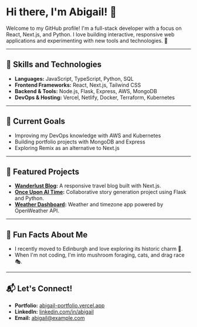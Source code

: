 # Hi there, I'm Abigail! 👋

Welcome to my GitHub profile! I'm a full-stack developer with a focus on React, Next.js, and Python. I love building interactive, responsive web applications and experimenting with new tools and technologies. 🌟

---

## 🚀 Skills and Technologies
- **Languages:** JavaScript, TypeScript, Python, SQL
- **Frontend Frameworks:** React, Next.js, Tailwind CSS
- **Backend & Tools:** Node.js, Flask, Express, AWS, MongoDB
- **DevOps & Hosting:** Vercel, Netlify, Docker, Terraform, Kubernetes

---

## 🌱 Current Goals
- Improving my DevOps knowledge with AWS and Kubernetes
- Building portfolio projects with MongoDB and Express
- Exploring Remix as an alternative to Next.js

---

## 📂 Featured Projects
- **[Wanderlust Blog](https://wanderlust-blog.vercel.app):** A responsive travel blog built with Next.js.
- **[Once Upon AI Time](https://github.com/abigail-code/once-upon-ai-time):** Collaborative story generation project using Flask and Python.
- **[Weather Dashboard](https://github.com/abigail-code/weather-dashboard):** Weather and timezone app powered by OpenWeather API.

---

## 🌟 Fun Facts About Me
- I recently moved to Edinburgh and love exploring its historic charm 🏰.
- When I'm not coding, I'm into mushroom foraging, cats, and drag race 🎭.

---

## 📬 Let's Connect!
- **Portfolio:** [abigail-portfolio.vercel.app](https://abigail-portfolio.vercel.app)
- **LinkedIn:** [linkedin.com/in/abigail](https://linkedin.com/in/abigail)
- **Email:** abigail@example.com
